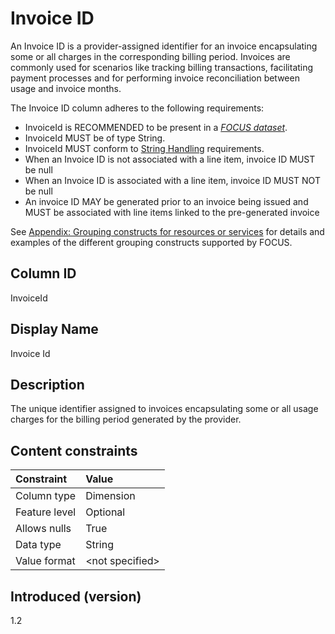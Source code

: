 # Invoice ID

An Invoice ID is a provider-assigned identifier for an invoice encapsulating some or all charges in the corresponding billing period. Invoices are commonly used for scenarios like tracking billing transactions, facilitating payment processes and for performing invoice reconciliation between usage and invoice months. 

The Invoice ID column adheres to the following requirements:

* InvoiceId is RECOMMENDED to be present in a [*FOCUS dataset*](#glossary:FOCUS-dataset).
* InvoiceId MUST be of type String.
* InvoiceId MUST conform to [String Handling](#stringhandling) requirements.
* When an Invoice ID is not associated with a line item, invoice ID MUST be null
* When an Invoice ID is associated with a line item, invoice ID MUST NOT be null
* An invoice ID MAY be generated prior to an invoice being issued and MUST be associated with line items linked to the pre-generated invoice


See [Appendix: Grouping constructs for resources or services](#groupingconstructsforresourcesorservices) for details and examples of the different grouping constructs supported by FOCUS.

## Column ID

InvoiceId

## Display Name

Invoice Id

## Description

The unique identifier assigned to invoices encapsulating some or all usage charges for the billing period generated by the provider.

## Content constraints

|    Constraint   |      Value       |
|:----------------|:-----------------|
| Column type     | Dimension        |
| Feature level   | Optional        |
| Allows nulls    | True            |
| Data type       | String           |
| Value format    | \<not specified> |

## Introduced (version)

1.2
